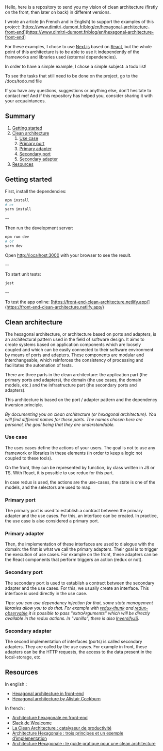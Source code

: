 Hello, here is a repository to send you my vision of clean architecture (firstly on the front, then later on back) in different versions.

I wrote an article (in French and in English) to support the examples of this project: [https://www.dimitri-dumont.fr/blog/en/hexagonal-architecture-front-end](https://www.dimitri-dumont.fr/blog/en/hexagonal-architecture-front-end]

For these examples, I chose to use [Next.js](https://nextjs.org/) based on [React](https://reactjs.org/), but the whole point of this architecture is to be able to use it independently of the frameworks and libraries used (external dependencies).

In order to have a simple example, I chose a simple subject: a todo list!

To see the tasks that still need to be done on the project, go to the /docs/todo.md file

If you have any questions, suggestions or anything else, don't hesitate to contact me!
And if this repository has helped you, consider sharing it with your acquaintances.

## Summary

1. [Getting started](#getting-started)
2. [Clean architecture](#clean-architecture)
    1. [Use case](#use-case)
    2. [Primary port](#primary-port)
    3. [Primary adapter](#primary-adapter)
    4. [Secondary port](#secondary-port)
    5. [Secondary adapter](#secondary-adapter)
3. [Resources](#resources)

## Getting started

First, install the dependencies:

```bash
npm install
# or
yarn install
```

--

Then run the development server:

```bash
npm run dev
# or
yarn dev
```

Open [http://localhost:3000](http://localhost:3000) with your browser to see the result.

--

To start unit tests:

```bash
jest
```

--

To test the app online:
[https://front-end-clean-architecture.netlify.app/](https://front-end-clean-architecture.netlify.app/)

## Clean architecture

The hexagonal architecture, or architecture based on ports and adapters, is an architectural pattern used in the field of software design. It aims to create systems based on application components which are loosely coupled and which can be easily connected to their software environment by means of ports and adapters. These components are modular and interchangeable, which reinforces the consistency of processing and facilitates the automation of tests.

There are three parts in the clean architecture: the application part (the primary ports and adapters), the domain (the use cases, the domain models, etc.) and the infrastructure part (the secondary ports and adapters).

This architecture is based on the port / adapter pattern and the dependency inversion principle.

_By documenting you on clean architecture (or hexagonal architecture). You will find different names for these parts. The names chosen here are personal, the goal being that they are understandable._

### Use case
The uses cases define the actions of your users. The goal is not to use any framework or libraries in these elements (in order to keep a logic not coupled to these tools).

On the front, they can be represented by function, by class written in JS or TS. With React, it is possible to use redux for this part.

In case redux is used, the actions are the use-cases, the state is one of the models, and the selectors are used to map.

### Primary port
The primary port is used to establish a contract between the primary adapter and the use cases. For this, an interface can be created. In practice, the use case is also considered a primary port.

### Primary adapter
Then, the implementation of these interfaces are used to dialogue with the domain: the first is what we call the primary adapters. Their goal is to trigger the execution of use cases. For example on the front, these adapters can be the React components that perform triggers an action (redux or not).

### Secondary port
The secondary port is used to establish a contract between the secondary adapter and the use cases. For this, we usually create an interface. This interface is used directly in the use case.

_Tips: you can use dependency injection for that, some state management libraries allow you to do that. For example with [redux-thunk](https://github.com/reduxjs/redux-thunk#injecting-a-custom-argument) and [redux-observable](https://redux-observable.js.org/docs/recipes/InjectingDependenciesIntoEpics.html) it is possible to pass "extraArguments" which will be directly available in the redux actions. In "vanilla", there is also [InversifyJS](https://github.com/inversify/InversifyJS)._

### Secondary adapter
The second implementation of interfaces (ports) is called secondary adapters. They are called by the use cases. For example in front, these adapters can be the HTTP requests, the access to the data present in the local-storage, etc.

## Resources
In english :
- [Hexagonal architecture in front-end](https://www.dimitri-dumont.fr/blog/en/hexagonal-architecture-front-end)
- [Hexagonal architecture by Alistair Cockburn](https://alistair.cockburn.us/hexagonal-architecture/)

In french :
- [Architecture hexagonale en front-end](https://www.dimitri-dumont.fr/blog/fr/hexagonal-architecture-front-end)
- [Slack de Wealcome](https://wealcome.slack.com/)
- [La Clean Architecture : catalyseur de productivité](https://medium.com/@mickalwegerich/la-clean-architecture-catalyseur-de-productivit%C3%A9-68ff61aa38ff)
- [Architecture Hexagonale : trois principes et un exemple d’implémentation](https://blog.octo.com/architecture-hexagonale-trois-principes-et-un-exemple-dimplementation/)
- [Architecture Hexagonale : le guide pratique pour une clean architecture](https://beyondxscratch.com/fr/2018/09/11/architecture-hexagonale-le-guide-pratique-pour-une-clean-architecture/)

